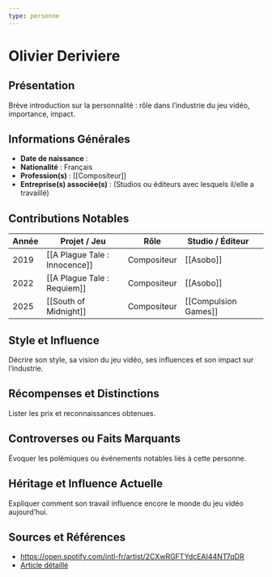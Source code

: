 ```yaml
---
type: personne
---
```

# Olivier Deriviere

## Présentation
Brève introduction sur la personnalité : rôle dans l’industrie du jeu vidéo, importance, impact.

## Informations Générales
- **Date de naissance** :  
- **Nationalité** :  Français
- **Profession(s)** : [[Compositeur]]
- **Entreprise(s) associée(s)** : (Studios ou éditeurs avec lesquels il/elle a travaillé)  

## Contributions Notables
| Année | Projet / Jeu                  | Rôle        | Studio / Éditeur     |     |
| ----- | ----------------------------- | ----------- | -------------------- | --- |
| 2019  | [[A Plague Tale : Innocence]] | Compositeur | [[Asobo]]            |     |
| 2022  | [[A Plague Tale : Requiem]]   | Compositeur | [[Asobo]]            |     |
| 2025  | [[South of Midnight]]         | Compositeur | [[Compulsion Games]] |     |

## Style et Influence
Décrire son style, sa vision du jeu vidéo, ses influences et son impact sur l’industrie.

## Récompenses et Distinctions
Lister les prix et reconnaissances obtenues.

## Controverses ou Faits Marquants
Évoquer les polémiques ou événements notables liés à cette personne.

## Héritage et Influence Actuelle
Expliquer comment son travail influence encore le monde du jeu vidéo aujourd’hui.

## Sources et Références
- https://open.spotify.com/intl-fr/artist/2CXwRGFTYdcEAI44NT7qDR
- [Article détaillé](#)
